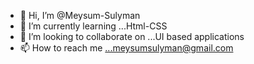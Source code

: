 - 👋 Hi, I’m @Meysum-Sulyman
- 🌱 I’m currently learning ...Html-CSS
- 💞️ I’m looking to collaborate on ...UI based applications
- 📫 How to reach me ...meysumsulyman@gmail.com

<!---
Meysum-Sulyman/Meysum-Sulyman is a ✨ special ✨ repository because its `README.md` (this file) appears on your GitHub profile.
You can click the Preview link to take a look at your changes.
--->
